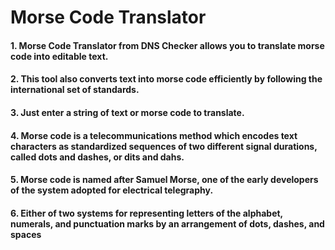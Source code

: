 <h1>Morse Code Translator</h1>

<h4>1. Morse Code Translator from DNS Checker allows you to translate morse code into editable text.</h4>
<h4>2. This tool also converts text into morse code efficiently by following the international set of standards.</h4> 
<h4>3. Just enter a string of text or morse code to translate.</h4>
<h4>4. Morse code is a telecommunications method which encodes text characters as standardized sequences of two different signal durations, called dots and dashes, or dits and dahs.</h4> 
<h4>5. Morse code is named after Samuel Morse, one of the early developers of the system adopted for electrical telegraphy.</h4>
<h4>6. Either of two systems for representing letters of the alphabet, numerals, and punctuation marks by an arrangement of dots, dashes, and spaces</h4>
